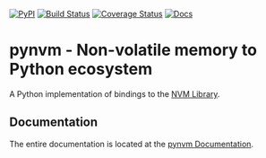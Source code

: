 [![PyPI](https://img.shields.io/pypi/v/pynvm.svg)](https://pypi.python.org/pypi/pynvm)
[![Build Status](https://travis-ci.org/pmem/pynvm.svg?branch=master)](https://travis-ci.org/pmem/pynvm)
[![Coverage Status](https://coveralls.io/repos/github/pmem/pynvm/badge.svg?branch=master)](https://coveralls.io/github/pmem/pynvm?branch=master)
[![Docs](https://readthedocs.org/projects/pip/badge/?version=latest)](http://pynvm.readthedocs.org/en/latest/)

# pynvm - Non-volatile memory to Python ecosystem

A Python implementation of bindings to the [NVM Library](https://github.com/pmem/nvml).

## Documentation

The entire documentation is located at the [pynvm Documentation](http://pynvm.readthedocs.org/).
